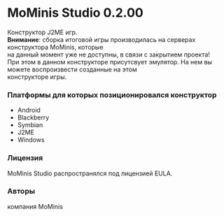 # MoMinis Studio 0.2.00
Конструктор J2ME игр.<br>
**Внимание**: сборка итоговой игры производилась на серверах конструктора MoMinis, которые<br>
на данный момент уже не доступны, в связи с закрытием проекта!<br>
При этом в данном конструкторе присутсвует эмулятор. На нем вы можете воспроизвести созданные на этом<br>
конструкторе игры.

### Платформы для которых позиционировался конструктор
- Android
- Blackberry
- Symbian
- J2ME
- Windows

### Лицензия
MoMinis Studio распространялся под лицензией EULA.

### Авторы
компания MoMinis

